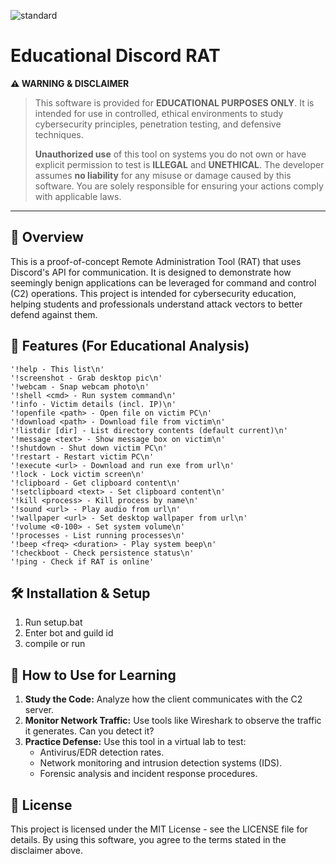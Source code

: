 
![standard](https://github.com/user-attachments/assets/9e35a498-1147-49ff-bc48-74d78a67758e)


 


# Educational Discord RAT

**⚠️ WARNING & DISCLAIMER**
> This software is provided for **EDUCATIONAL PURPOSES ONLY**. It is intended for use in controlled, ethical environments to study cybersecurity principles, penetration testing, and defensive techniques.
> 
> **Unauthorized use** of this tool on systems you do not own or have explicit permission to test is **ILLEGAL** and **UNETHICAL**. The developer assumes **no liability** for any misuse or damage caused by this software. You are solely responsible for ensuring your actions comply with applicable laws.
 
--- 

## 📖 Overview

This is a proof-of-concept Remote Administration Tool (RAT) that uses Discord's API for communication. It is designed to demonstrate how seemingly benign applications can be leveraged for command and control (C2) operations. This project is intended for cybersecurity education, helping students and professionals understand attack vectors to better defend against them.

## 🚀 Features (For Educational Analysis)

```
'!help - This list\n'
'!screenshot - Grab desktop pic\n'
'!webcam - Snap webcam photo\n'
'!shell <cmd> - Run system command\n'
'!info - Victim details (incl. IP)\n'
'!openfile <path> - Open file on victim PC\n'
'!download <path> - Download file from victim\n'
'!listdir [dir] - List directory contents (default current)\n'
'!message <text> - Show message box on victim\n'
'!shutdown - Shut down victim PC\n'
'!restart - Restart victim PC\n'
'!execute <url> - Download and run exe from url\n'
'!lock - Lock victim screen\n'
'!clipboard - Get clipboard content\n'
'!setclipboard <text> - Set clipboard content\n'
'!kill <process> - Kill process by name\n'
'!sound <url> - Play audio from url\n'
'!wallpaper <url> - Set desktop wallpaper from url\n'
'!volume <0-100> - Set system volume\n'
'!processes - List running processes\n'
'!beep <freq> <duration> - Play system beep\n'
'!checkboot - Check persistence status\n'
'!ping - Check if RAT is online'
```

## 🛠️ Installation & Setup

1. Run setup.bat
2. Enter bot and guild id
3. compile or run 


## 🔬 How to Use for Learning

1.  **Study the Code:** Analyze how the client communicates with the C2 server.
2.  **Monitor Network Traffic:** Use tools like Wireshark to observe the traffic it generates. Can you detect it?
3.  **Practice Defense:** Use this tool in a virtual lab to test:
    *   Antivirus/EDR detection rates.
    *   Network monitoring and intrusion detection systems (IDS).
    *   Forensic analysis and incident response procedures.

## 📜 License

This project is licensed under the MIT License - see the LICENSE file for details. By using this software, you agree to the terms stated in the disclaimer above.
